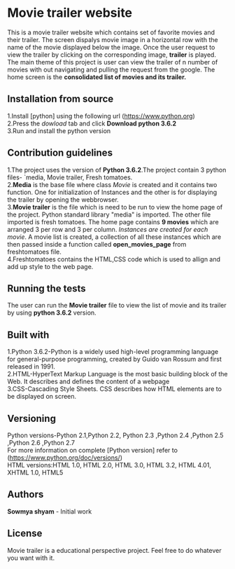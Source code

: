 

# Movie trailer website
This is a movie trailer website which contains set of favorite movies and their trailer. The screen dispalys movie image in a horizontal row with the name of the movie displayed below the image. Once the user request to view the trailer by clicking on the corresponding image, **trailer** is played. The main theme of this project is user can view the trailer of n number of movies with out navigating and pulling the request from the google. The home screen is the **consolidated list of movies and its trailer.**

## Installation from source
1.Install [python] using the following url (https://www.python.org)<br>
2.Press the *dowload* tab and click **Download python 3.6.2**<br>
3.Run and install the python version

## Contribution guidelines
1.The project uses the version of **Python 3.6.2**.The project contain 3 python files- `media, Movie trailer, Fresh tomatoes.<br>
2.**Media** is the base file where class *Movie* is created and it contains two function. One for initialization of Instances and the other is for displaying the trailer by opening the webbrowser.<br>
3.**Movie trailer** is the file which is need to be run to view the home page of the project. Python standard library "media" is imported. The other file imported is fresh tomatoes. The home page contains **9 movies** which are arranged 3 per row and 3 per column. *Instances are created for each movie*. A movie list is  created, a collection of all these instances which are then passed inside a function called **open_movies_page** from freshtomatoes file.<br>
4.Freshtomatoes contains the HTML,CSS code which is used to allign and add up style to the web page.<br>

## Running the tests
The user can run the **Movie trailer** file to view the list of movie and its trailer by using **python 3.6.2** version.

## Built with
1.Python 3.6.2-Python is a widely used high-level programming language for general-purpose programming, created by Guido van Rossum and first released in 1991.<br>
2.HTML-HyperText Markup Language is the most basic building block of the Web. It describes and defines the content of a webpage<br>
3.CSS-Cascading Style Sheets. CSS describes how HTML elements are to be displayed on screen.

## Versioning
Python versions-Python 2.1,Python 2.2, Python 2.3 ,Python 2.4 ,Python 2.5 ,Python 2.6 ,Python 2.7 <br>
For more information on complete [Python version] refer to (https://www.python.org/doc/versions/)<br>
HTML versions:HTML 1.0, HTML 2.0, HTML 3.0, HTML 3.2, HTML 4.01, XHTML 1.0, HTML5

## Authors
**Sowmya shyam** - Initial work

## License
Movie trailer is a educational perspective project. Feel free to do whatever you want with it.








